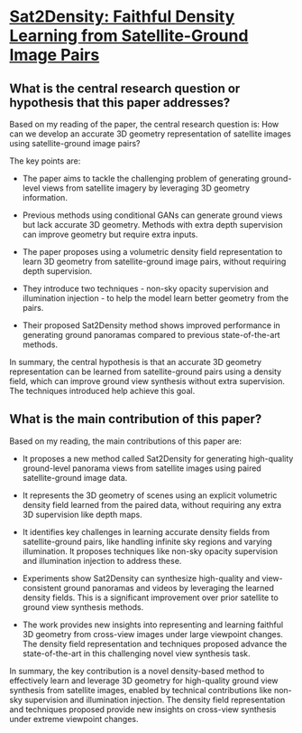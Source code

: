 # [Sat2Density: Faithful Density Learning from Satellite-Ground Image Pairs](https://arxiv.org/abs/2303.14672)

## What is the central research question or hypothesis that this paper addresses?

 Based on my reading of the paper, the central research question is: How can we develop an accurate 3D geometry representation of satellite images using satellite-ground image pairs? 

The key points are:

- The paper aims to tackle the challenging problem of generating ground-level views from satellite imagery by leveraging 3D geometry information. 

- Previous methods using conditional GANs can generate ground views but lack accurate 3D geometry. Methods with extra depth supervision can improve geometry but require extra inputs. 

- The paper proposes using a volumetric density field representation to learn 3D geometry from satellite-ground image pairs, without requiring depth supervision.

- They introduce two techniques - non-sky opacity supervision and illumination injection - to help the model learn better geometry from the pairs.

- Their proposed Sat2Density method shows improved performance in generating ground panoramas compared to previous state-of-the-art methods.

In summary, the central hypothesis is that an accurate 3D geometry representation can be learned from satellite-ground pairs using a density field, which can improve ground view synthesis without extra supervision. The techniques introduced help achieve this goal.


## What is the main contribution of this paper?

 Based on my reading, the main contributions of this paper are:

- It proposes a new method called Sat2Density for generating high-quality ground-level panorama views from satellite images using paired satellite-ground image data. 

- It represents the 3D geometry of scenes using an explicit volumetric density field learned from the paired data, without requiring any extra 3D supervision like depth maps.

- It identifies key challenges in learning accurate density fields from satellite-ground pairs, like handling infinite sky regions and varying illumination. It proposes techniques like non-sky opacity supervision and illumination injection to address these.

- Experiments show Sat2Density can synthesize high-quality and view-consistent ground panoramas and videos by leveraging the learned density fields. This is a significant improvement over prior satellite to ground view synthesis methods.

- The work provides new insights into representing and learning faithful 3D geometry from cross-view images under large viewpoint changes. The density field representation and techniques proposed advance the state-of-the-art in this challenging novel view synthesis task.

In summary, the key contribution is a novel density-based method to effectively learn and leverage 3D geometry for high-quality ground view synthesis from satellite images, enabled by technical contributions like non-sky supervision and illumination injection. The density field representation and techniques proposed provide new insights on cross-view synthesis under extreme viewpoint changes.
